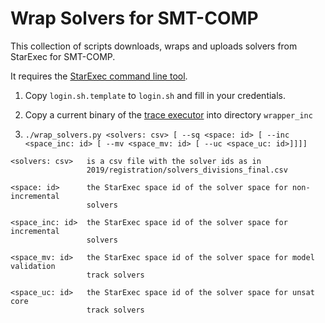 Wrap Solvers for SMT-COMP
==========================

This collection of scripts downloads, wraps and uploads solvers from StarExec
for SMT-COMP.

It requires the
[StarExec command line tool](https://www.starexec.org/starexec/public/starexeccommand.jsp).

1. Copy `login.sh.template` to `login.sh` and fill in your credentials.

2. Copy a current binary of the
[trace executor](https://github.com/smt-comp/trace-executor)
into directory `wrapper_inc`

3. `./wrap_solvers.py <solvers: csv> [ --sq <space: id> [ --inc <space_inc: id> [ --mv <space_mv: id> [ --uc <space_uc: id>]]]]`  

```
<solvers: csv>   is a csv file with the solver ids as in
                 2019/registration/solvers_divisions_final.csv

<space: id>      the StarExec space id of the solver space for non-incremental
                 solvers

<space_inc: id>  the StarExec space id of the solver space for incremental
                 solvers

<space_mv: id>   the StarExec space id of the solver space for model validation 
                 track solvers

<space_uc: id>   the StarExec space id of the solver space for unsat core 
                 track solvers
```

